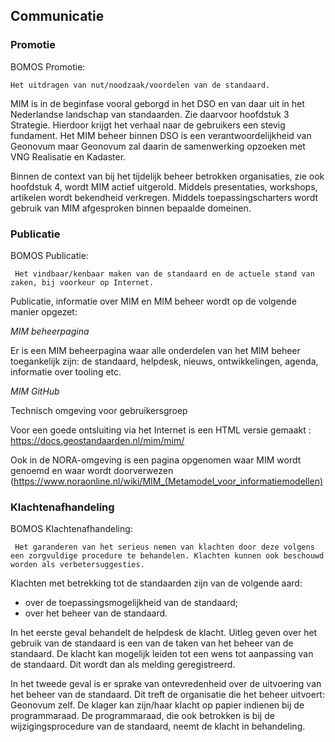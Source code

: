 ##	Communicatie


### Promotie

<div class='note'>
    BOMOS Promotie: 
    
    Het uitdragen van nut/noodzaak/voordelen van de standaard.
</div>


MIM is in de beginfase vooral geborgd in het DSO en van daar uit in het Nederlandse landschap van standaarden. Zie daarvoor hoofdstuk 3 Strategie. Hierdoor krijgt het verhaal naar de gebruikers een stevig fundament. Het MIM beheer binnen DSO is een verantwoordelijkheid van Geonovum maar Geonovum zal daarin de samenwerking opzoeken met VNG Realisatie en Kadaster.

Binnen de context van bij het tijdelijk beheer betrokken organisaties, zie ook hoofdstuk 4, wordt MIM actief uitgerold. Middels presentaties, workshops, artikelen wordt bekendheid verkregen. Middels toepassingscharters wordt gebruik van MIM afgesproken binnen bepaalde domeinen.

###	Publicatie

<div class='note'>
    BOMOS Publicatie: 
    
     Het vindbaar/kenbaar maken van de standaard en de actuele stand van zaken, bij voorkeur op Internet.
</div>


Publicatie, informatie over MIM en MIM beheer wordt op de volgende manier opgezet:

*MIM beheerpagina*

Er is een MIM beheerpagina waar alle onderdelen van het MIM beheer toegankelijk zijn: de standaard, helpdesk, nieuws, ontwikkelingen, agenda, informatie over tooling etc.

*MIM GitHub*

Technisch omgeving voor gebruikersgroep

Voor een goede ontsluiting via het Internet is een HTML versie gemaakt : https://docs.geostandaarden.nl/mim/mim/ 

Ook in de NORA-omgeving is een pagina opgenomen waar MIM wordt genoemd en waar wordt doorverwezen (https://www.noraonline.nl/wiki/MIM_(Metamodel_voor_informatiemodellen) 


###	Klachtenafhandeling

<div class='note'>
    BOMOS Klachtenafhandeling: 
    
     Het garanderen van het serieus nemen van klachten door deze volgens een zorgvuldige procedure te behandelen. Klachten kunnen ook beschouwd worden als verbetersuggesties.
</div>

Klachten met betrekking tot de standaarden zijn van de volgende aard:
-	over de toepassingsmogelijkheid van de standaard;
-	over het beheer van de standaard.

In het eerste geval behandelt de helpdesk de klacht. Uitleg geven over het gebruik van de standaard is een van de taken van het beheer van de standaard. De klacht kan mogelijk leiden tot een wens tot aanpassing van de standaard. Dit wordt dan als melding geregistreerd. 

In het tweede geval is er sprake van ontevredenheid over de uitvoering van het beheer van de standaard. Dit treft de organisatie die het beheer uitvoert: Geonovum zelf. De klager kan zijn/haar klacht op papier indienen bij de programmaraad. De programmaraad, die ook betrokken is bij de wijzigingsprocedure van de standaard, neemt de klacht in behandeling.
 


